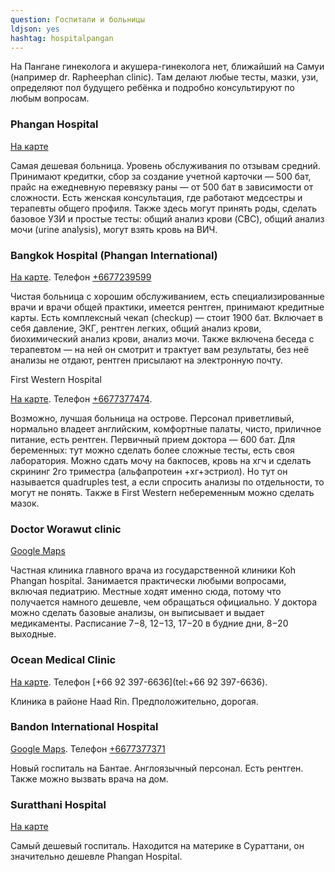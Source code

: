 ```yaml
---
question: Госпитали и больницы
ldjson: yes
hashtag: hospitalpangan
---
```


На Пангане гинеколога и акушера-гинеколога нет, ближайший на Самуи (например dr. Rapheephan clinic). Там делают любые тесты, мазки, узи, определяют пол будущего ребёнка и подробно консультируют по любым вопросам.


### Phangan Hospital

[На карте](https://goo.gl/maps/8isyFHGeygupHvXn6)

Самая дешевая больница. Уровень обслуживания по отзывам средний. Принимают кредитки, сбор за создание учетной карточки — 500 бат, прайс на ежедневную перевязку раны — от 500 бат в зависимости от сложности.
Есть женская консультация, где работают медсестры и терапевты общего профиля. Также здесь могут принять роды, сделать базовое УЗИ и простые тесты: общий анализ крови (CBC), общий анализ мочи (urine analysis), могут взять кровь на ВИЧ.

### Bangkok Hospital (Phangan International)

[На карте](https://goo.gl/maps/XP2LLDEB3CwLibDZA). Телефон [+6677239599](tel:+6677239599)

Чистая больница с хорошим обслуживанием, есть специализированные врачи и врачи общей практики, имеется рентген, принимают кредитные карты.
Есть комплексный чекап (checkup) — стоит 1900 бат. Включает в себя давление, ЭКГ, рентген легких, общий анализ крови, биохимический анализ крови, анализ мочи. Также включена беседа с терапевтом — на ней он смотрит и трактует вам результаты, без неё анализы не отдают, рентген присылают на электронную почту.

First Western Hospital

[На карте](https://goo.gl/maps/oEhGMNi8hPYfm7MZ6). Телефон [+6677377474](tel:+6677377474).

Возможно, лучшая больница на острове. Персонал приветливый, нормально владеет английским, комфортные палаты, чисто, приличное питание, есть рентген. Первичный прием доктора — 600 бат.
Для беременных: тут можно сделать более сложные тесты, есть своя лаборатория. Можно сдать мочу на бакпосев, кровь на хгч и сделать скрининг 2го триместра (альфапротеин +хг+эстриол). Но тут он называется quadruples test, а если спросить анализы по отдельности, то могут не понять. Также в First Western небеременным можно сделать мазок.

### Doctor Worawut clinic

[Google Maps](https://maps.app.goo.gl/pDGQEQUbf3CFU8JQ6)

Частная клиника главного врача из государственной клиники Koh Phangan hospital. Занимается практически любыми вопросами, включая педиатрию. Местные ходят именно сюда, потому что получается намного дешевле, чем обращаться официально. У доктора можно сделать базовые анализы, он выписывает и выдает медикаменты. Расписание 7−8, 12−13, 17−20 в будние дни, 8−20 выходные.

### Ocean Medical Clinic

[На карте](https://goo.gl/maps/NNDaSCpxQ34MTCPZ8). Телефон [+66 92 397-6636](tel:+66 92 397-6636).

Клиника в районе Haad Rin. Предположительно, дорогая.

### Bandon International Hospital

[Google Maps](https://goo.gl/maps/kiWYQzA3DcHYDt1U9). Телефон [+6677377371](tel:+6677377371)

Новый госпиталь на Бантае. Англоязычный персонал. Есть рентген. Также можно вызвать врача на дом.

### Suratthani Hospital

[На карте](https://goo.gl/maps/Hhog8P5xPDYRsDMK9)

Самый дешевый госпиталь. Находится на материке в Сураттани, он значительно дешевле Phangan Hospital.
